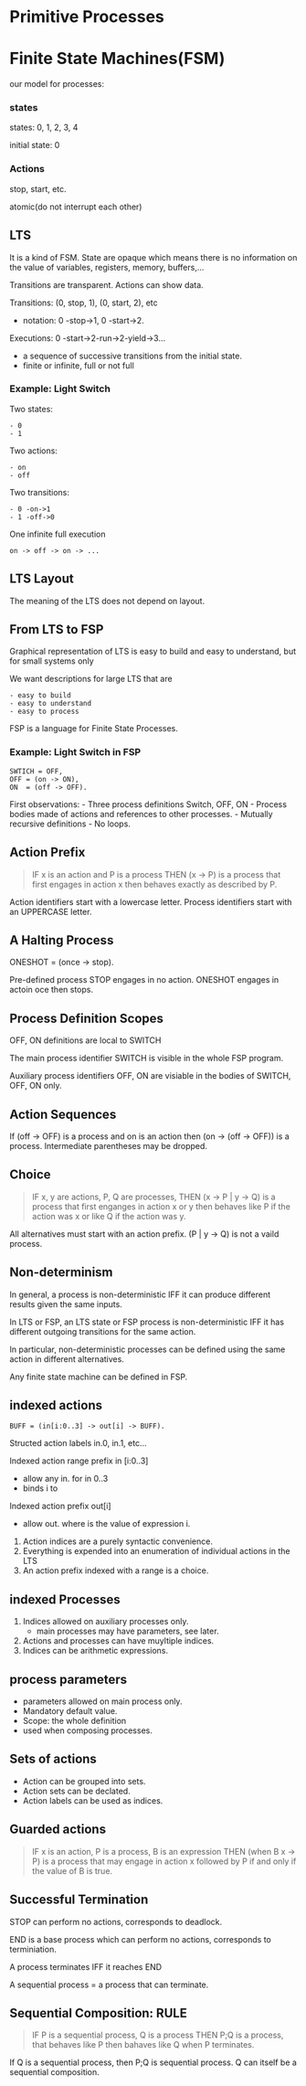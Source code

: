 # Primitive Processes

# Finite State Machines(FSM)

our model for processes:

### states

states: 0, 1, 2, 3, 4

initial state: 0

### Actions

stop, start, etc.

atomic(do not interrupt each other)


## LTS

It is a kind of FSM. State are opaque which means there is no information on the value of variables, registers, memory, buffers,...

Transitions are transparent. Actions can show data.

Transitions: (0, stop, 1), (0, start, 2), etc

- notation: 0 -stop->1, 0 -start->2.

Executions: 0 -start->2-run->2-yield->3...

- a sequence of successive transitions from the initial state.
- finite or infinite, full or not full


### Example: Light Switch

Two states:
	
	- 0
	- 1

Two actions:
	
	- on
	- off

Two transitions:
	
	- 0 -on->1
	- 1 -off->0

One infinite full execution
	
	on -> off -> on -> ...

## LTS Layout
	
The meaning of the LTS does not depend on layout.


## From LTS to FSP

Graphical representation of LTS is easy to build and easy to understand, but for small systems only

We want descriptions for large LTS that are
	
	- easy to build
	- easy to understand
	- easy to process

FSP is a language for Finite State Processes.


### Example: Light Switch in FSP

```FSP
SWTICH = OFF,
OFF = (on -> ON),
ON  = (off -> OFF).
```

First observations:
	- Three process definitions Switch, OFF, ON
	- Process bodies made of actions and references to other processes.
	- Mutually recursive definitions
	- No loops.


## Action Prefix

> IF x is an action and P is a process
> THEN (x -> P) is a process 
> that first engages in action x
> then behaves exactly as described by P.

Action identifiers start with a lowercase letter.
Process identifiers start with an UPPERCASE letter.

## A Halting Process

ONESHOT = (once -> stop).

Pre-defined process STOP engages in no action.
ONESHOT engages in actoin oce then stops.

## Process Definition Scopes

OFF, ON definitions are local to SWITCH

The main process identifier SWITCH is visible in the whole FSP program.

Auxiliary process identifiers OFF, ON are visiable in the bodies of SWITCH, OFF, ON only.

## Action Sequences

If (off -> OFF) is a process and on is an action then (on -> (off -> OFF)) is a process. Intermediate parentheses may be dropped.

## Choice

> IF x, y are actions, P, Q are processes,
> THEN (x -> P | y -> Q) is a process that first enganges in action x or y then behaves like P if the action was x or like Q if the action was y.

All alternatives must start with an action prefix. (P | y -> Q) is not a vaild process.

## Non-determinism

In general, a process is non-deterministic IFF it can produce different results given the same inputs.

In LTS or FSP, an LTS state or FSP process is non-deterministic IFF it has different outgoing transitions for the same action.

In particular, non-deterministic processes can be defined using the same action in different alternatives.

Any finite state machine can be defined in FSP.

## indexed actions

```FSP
BUFF = (in[i:0..3] -> out[i] -> BUFF).
```

Structed action labels in.0, in.1, etc...

Indexed action range prefix in [i:0..3]

- allow any in.<n> for <n> in 0..3
- binds i to <n>

Indexed action prefix out[i]
	
- allow out.<n> where <n> is the value of expression i.

1. Action indices are a purely syntactic convenience.
2. Everything is expended into an enumeration of individual actions in the LTS
3. An action prefix indexed with a range is a choice.

## indexed Processes

1. Indices allowed on auxiliary processes only. 
	- main processes may have parameters, see later.
2. Actions and processes can have muyltiple indices.
3. Indices can be arithmetic expressions.

## process parameters

* parameters allowed on main process only.
* Mandatory default value.
* Scope: the whole definition
* used when composing processes.

## Sets of actions

* Action can be grouped into sets.
* Action sets can be declated.
* Action labels can be used as indices.

## Guarded actions

> IF x is an action, P is a process, B is an expression THEN (when B x -> P) is a process that may engage in action x followed by P if and only if the value of B is true.

## Successful Termination

STOP can perform no actions, corresponds to deadlock.

END is a base process which can perform no actions, corresponds to terminiation.

A process terminates IFF it reaches END

A sequential process = a process that can terminate.

## Sequential Composition: RULE

> IF P is a sequential process, Q is a process 
> THEN P;Q is a process, that behaves like P then bahaves like Q when P terminates.

If Q is a sequential process, then P;Q is sequential process. Q can itself be a sequential composition.


